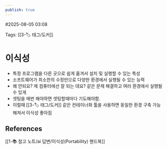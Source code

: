 ```yaml
---
publish: true
---
```

#2025-08-05 03:08

Tags: [[3-🏷️ 태그/도커]]

# 이식성
- 특정 프로그램을 다른 곳으로 쉽게 옮겨서 설치 및 실행할 수 있는 특성
- 소프트웨어가 최소한의 수정만으로 다양한 환경에서 실행될 수 있는 능력
- 왜 안되요? 제 컴퓨터에선 잘 되는 데요? 같은 문제 해결하고 여러 환경에서 실행될 수 있게
- 셋팅을 매번 해야하면 셋팅할때마다 기도해야함.
- 이럴때 [[3-🏷️ 태그/도커]] 같은 컨테이너화 툴을 사용하면 동일한 환경 구축 가능해져서 이식성 좋아짐

## References
[[1-📚 참고 노트/ai 답변/이식성(Portability) 핸드북]]
